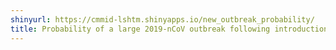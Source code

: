 ```yaml
---
shinyurl: https://cmmid-lshtm.shinyapps.io/new_outbreak_probability/
title: Probability of a large 2019-nCoV outbreak following introduction of cases
---
```

